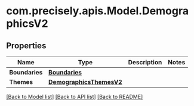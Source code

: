# com.precisely.apis.Model.DemographicsV2
## Properties

Name | Type | Description | Notes
------------ | ------------- | ------------- | -------------
**Boundaries** | [**Boundaries**](Boundaries.md) |  | 
**Themes** | [**DemographicsThemesV2**](DemographicsThemesV2.md) |  | 

[[Back to Model list]](../README.md#documentation-for-models) [[Back to API list]](../README.md#documentation-for-api-endpoints) [[Back to README]](../README.md)

